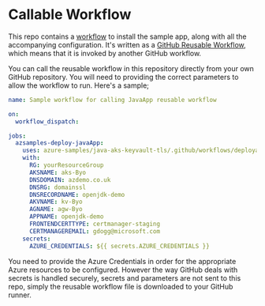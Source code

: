 # Callable Workflow

This repo contains a [workflow](.github\workflows\deployapp.yml) to install the sample app, along with all the accompanying configuration.
It's written as a [GitHub Reusable Workflow](https://docs.github.com/en/actions/using-workflows/reusing-workflows), which means that it is invoked by another GitHub workflow.

You can call the reusable workflow in this repository directly from your own GitHub repository.
You will need to providing the correct parameters to allow the workflow to run. Here's a sample;

```yaml
name: Sample workflow for calling JavaApp reusable workflow

on:
  workflow_dispatch:

jobs:
  azsamples-deploy-javaApp:
    uses: azure-samples/java-aks-keyvault-tls/.github/workflows/deployapp.yml@gb-workflow
    with:
      RG: yourResourceGroup
      AKSNAME: aks-Byo
      DNSDOMAIN: azdemo.co.uk
      DNSRG: domainssl
      DNSRECORDNAME: openjdk-demo
      AKVNAME: kv-Byo
      AGNAME: agw-Byo
      APPNAME: openjdk-demo
      FRONTENDCERTTYPE: certmanager-staging
      CERTMANAGEREMAIL: gdogg@microsoft.com
    secrets:
      AZURE_CREDENTIALS: ${{ secrets.AZURE_CREDENTIALS }}
```

You need to provide the Azure Credentials in order for the appropriate Azure resources to be configured. However the way GitHub deals with secrets is handled securely, secrets and parameters are not sent to this repo, simply the reusable workflow file is downloaded to your GitHub runner.